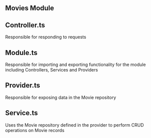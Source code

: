 ## Movies Module

## Controller.ts

Responsible for responding to requests

## Module.ts

Responsible for importing and exporting functionality for the module including Controllers, Services and Providers

## Provider.ts

Responsible for exposing data in the Movie repository

## Service.ts

Uses the Movie repository defined in the provider to perform CRUD operations on Movie records
